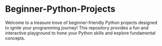 # Beginner-Python-Projects
 Welcome to a treasure trove of beginner-friendly Python projects designed to ignite your programming journey! This repository provides a fun and interactive playground to hone your Python skills and explore fundamental concepts.
